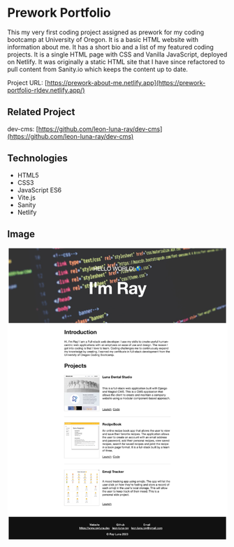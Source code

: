 # Prework Portfolio
This my very first coding project assigned as prework for my coding bootcamp at University of Oregon. It is a basic HTML website with information about me. It has a short bio and a list of my featured coding projects. It is a single HTML page with CSS and Vanilla JavaScript, deployed on Netlify. It was originally a static HTML site that I have since refactored to pull content from Sanity.io which keeps the content up to date.

Project URL: [https://prework-about-me.netlify.app](https://prework-portfolio-rldev.netlify.app/)

## Related Project
dev-cms: [https://github.com/leon-luna-ray/dev-cms](https://github.com/leon-luna-ray/dev-cms)

## Technologies
- HTML5
- CSS3
- JavaScript ES6
- Vite.js
- Sanity
- Netlify

## Image
![Screenshot](./public/img/pwam-screenshot.png)
